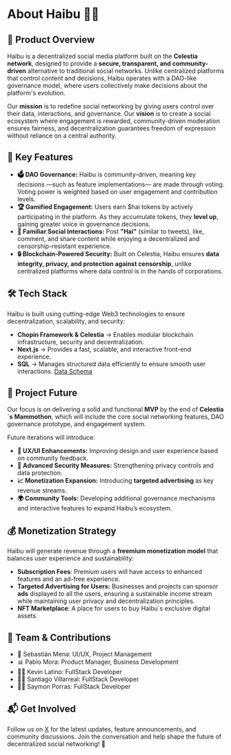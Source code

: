 # About Haibu 🐝🍯 

## 🚀 Product Overview  
Haibu is a decentralized social media platform built on the **Celestia network**, designed to provide a **secure, transparent, and community-driven** alternative to traditional social networks. Unlike centralized platforms that control content and decisions, Haibu operates with a DAO-like governance model, where users collectively make decisions about the platform's evolution.  

Our **mission** is to redefine social networking by giving users control over their data, interactions, and governance. Our **vision** is to create a social ecosystem where engagement is rewarded, community-driven moderation ensures fairness, and decentralization guarantees freedom of expression without reliance on a central authority.  

## 🌟 Key Features  
- **🗳️ DAO Governance:** Haibu is community-driven, meaning key decisions —such as feature implementations— are made through voting. Voting power is weighted based on user engagement and contribution levels.  
- **🏆 Gamified Engagement:** Users earn $hai tokens by actively participating in the platform. As they accumulate tokens, they **level up**, gaining greater voice in governance decisions. 
- **💬 Familiar Social Interactions:** Post **"Hai"** (similar to tweets), like, comment, and share content while enjoying a decentralized and censorship-resistant experience.  
- **🔒 Blockchain-Powered Security:** Built on Celestia, Haibu ensures **data integrity, privacy, and protection against censorship**, unlike centralized platforms where data control is in the hands of corporations.  

## 🛠️ Tech Stack  
Haibu is built using cutting-edge Web3 technologies to ensure decentralization, scalability, and security:  
- **Chopin Framework & Celestia** → Enables modular blockchain infrastructure, security and decentralization.  
- **Next.js** → Provides a fast, scalable, and interactive front-end experience.  
- **SQL** → Manages structured data efficiently to ensure smooth user interactions.  [Data Schema](https://dbdiagram.io/d/Haibu-67a2b781263d6cf9a00c9cc5)

## 🔮 Project Future  
Our focus is on delivering a solid and functional **MVP** by the end of **Celestia´s Mammothon**, which will include the core social networking features, DAO governance prototype, and engagement system.  

Future iterations will introduce:  
- **🚀 UX/UI Enhancements:** Improving design and user experience based on community feedback.  
- **🔐 Advanced Security Measures:** Strengthening privacy controls and data protection.  
- **📈 Monetization Expansion:** Introducing **targeted advertising** as key revenue streams.  
- **🌍 Community Tools:** Developing additional governance mechanisms and interactive features to expand Haibu’s ecosystem.  

## 💰 Monetization Strategy  
Haibu will generate revenue through a **freemium monetization model** that balances user experience and sustainability: 
- **Subscription Fees**:
Premium users will have access to enhanced features and an ad-free experience.
 - **Targeted Advertising for Users:** Businesses and projects can sponsor **ads** displayed to all the users, ensuring a sustainable income stream while maintaining user privacy and decentralization principles.  
- **NFT Marketplace**: A place for users to buy Haibu´s exclusive digital assets.

## 👥 Team & Contributions  
- 🎨 Sebastián Mena: UI/UX, Project Management
- 📊 Pablo Mora: Product Manager, Business Development
- 🧑‍💻 Kevin Latino: FullStack Developer 
- 🧑‍💻 Santiago Villarreal: FullStack Developer
- 🧑‍💻 Saymon Porras: FullStack Developer

## 📬 Get Involved  
Follow us on [X](https://x.com/haibusocial) for the latest updates, feature announcements, and community discussions. Join the conversation and help shape the future of decentralized social networking! 🚀
